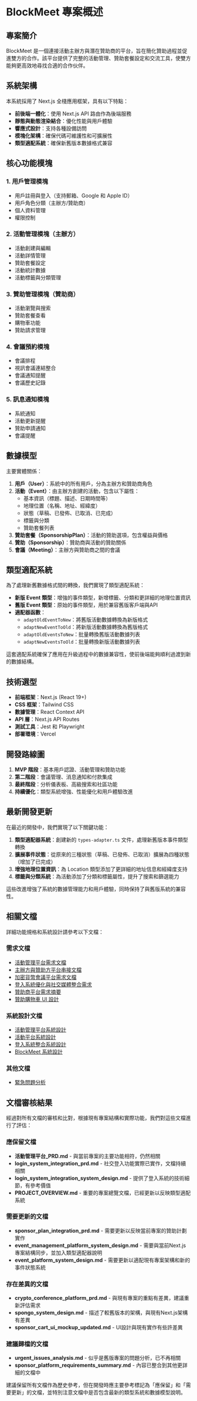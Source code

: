 # BlockMeet 專案概述

## 專案簡介

BlockMeet 是一個連接活動主辦方與潛在贊助商的平台，旨在簡化贊助過程並促進雙方的合作。該平台提供了完整的活動管理、贊助套餐設定和交流工具，使雙方能夠更高效地尋找合適的合作伙伴。

## 系統架構

本系統採用了 Next.js 全棧應用框架，具有以下特點：

- **前後端一體化**：使用 Next.js API 路由作為後端服務
- **靜態與動態渲染結合**：優化性能與用戶體驗
- **響應式設計**：支持各種設備訪問
- **模塊化架構**：確保代碼可維護性和可擴展性
- **類型適配系統**：確保新舊版本數據格式兼容

## 核心功能模塊

### 1. 用戶管理模塊

- 用戶註冊與登入（支持郵箱、Google 和 Apple ID）
- 用戶角色分類（主辦方/贊助商）
- 個人資料管理
- 權限控制

### 2. 活動管理模塊（主辦方）

- 活動創建與編輯
- 活動詳情管理
- 贊助套餐設定
- 活動統計數據
- 活動標籤與分類管理

### 3. 贊助管理模塊（贊助商）

- 活動瀏覽與搜索
- 贊助套餐查看
- 購物車功能
- 贊助請求管理

### 4. 會議預約模塊

- 會議排程
- 視訊會議連結整合
- 會議通知提醒
- 會議歷史記錄

### 5. 訊息通知模塊

- 系統通知
- 活動更新提醒
- 贊助申請通知
- 會議提醒

## 數據模型

主要實體關係：

1. **用戶（User）**：系統中的所有用戶，分為主辦方和贊助商角色
2. **活動（Event）**：由主辦方創建的活動，包含以下屬性：
   - 基本資訊（標題、描述、日期時間等）
   - 地理位置（名稱、地址、經緯度）
   - 狀態（草稿、已發佈、已取消、已完成）
   - 標籤與分類
   - 贊助套餐列表
3. **贊助套餐（SponsorshipPlan）**：活動的贊助選項，包含權益與價格
4. **贊助（Sponsorship）**：贊助商與活動的贊助關係
5. **會議（Meeting）**：主辦方與贊助商之間的會議

## 類型適配系統

為了處理新舊數據格式間的轉換，我們實現了類型適配系統：

- **新版 Event 類型**：增強的事件類型，新增標籤、分類和更詳細的地理位置資訊
- **舊版 Event 類型**：原始的事件類型，用於兼容舊版客戶端與API
- **適配器函數**：
  - `adaptOldEventToNew`：將舊版活動數據轉換為新版格式
  - `adaptNewEventToOld`：將新版活動數據轉換為舊版格式
  - `adaptOldEventsToNew`：批量轉換舊版活動數據列表
  - `adaptNewEventsToOld`：批量轉換新版活動數據列表

這套適配系統確保了應用在升級過程中的數據兼容性，使前後端能夠順利過渡到新的數據結構。

## 技術選型

- **前端框架**：Next.js (React 19+)
- **CSS 框架**：Tailwind CSS
- **數據管理**：React Context API
- **API 層**：Next.js API Routes
- **測試工具**：Jest 和 Playwright
- **部署環境**：Vercel

## 開發路線圖

1. **MVP 階段**：基本用戶認證、活動管理和贊助功能
2. **第二階段**：會議管理、消息通知和付款集成
3. **最終階段**：分析儀表板、高級搜索和社區功能
4. **持續優化**：類型系統增強、性能優化和用戶體驗改進

## 最新開發更新

在最近的開發中，我們實現了以下關鍵功能：

1. **類型適配器系統**：創建新的 `types-adapter.ts` 文件，處理新舊版本事件類型轉換
2. **擴展事件狀態**：從原來的三種狀態（草稿、已發佈、已取消）擴展為四種狀態（增加了已完成）
3. **增強地理位置資訊**：為 Location 類型添加了更詳細的地址信息和經緯度支持
4. **標籤與分類系統**：為活動添加了分類和標籤屬性，提升了搜索和篩選能力

這些改進增強了系統的數據管理能力和用戶體驗，同時保持了與舊版系統的兼容性。

## 相關文檔

詳細功能規格和系統設計請參考以下文檔：

### 需求文檔
- [活動管理平台需求文檔](./活動管理平台_PRD.md)
- [主辦方與贊助方平台串接文檔](./sponsor_plan_integration_prd.md)
- [加密貨幣會議平台需求文檔](./crypto_conference_platform_prd.md)
- [登入系統優化與社交媒體整合需求](./login_system_integration_prd.md)
- [贊助商平台需求摘要](./sponsor_platform_requirements_summary.md)
- [贊助購物車 UI 設計](./sponsor_cart_ui_mockup_updated.md)

### 系統設計文檔
- [活動管理平台系統設計](./event_management_platform_system_design.md)
- [活動平台系統設計](./event_platform_system_design.md)
- [登入系統整合系統設計](./login_system_integration_system_design.md)
- [BlockMeet 系統設計](./spongo_system_design.md)

### 其他文檔
- [緊急問題分析](./urgent_issues_analysis.md) 

## 文檔審核結果

經過對所有文檔的審核和比對，根據現有專案結構和實際功能，我們對這些文檔進行了評估：

### 應保留文檔
- **活動管理平台_PRD.md** - 與當前專案的主要功能相符，仍然相關
- **login_system_integration_prd.md** - 社交登入功能實際已實作，文檔持續相關
- **login_system_integration_system_design.md** - 提供了登入系統的技術細節，有參考價值
- **PROJECT_OVERVIEW.md** - 重要的專案總覽文檔，已經更新以反映類型適配系統

### 需要更新的文檔
- **sponsor_plan_integration_prd.md** - 需要更新以反映當前專案的贊助計劃實作
- **event_management_platform_system_design.md** - 需要與當前Next.js專案結構同步，並加入類型適配器說明
- **event_platform_system_design.md** - 需要更新以適配現有專案架構和新的事件狀態系統

### 存在差異的文檔
- **crypto_conference_platform_prd.md** - 與現有專案的重點有差異，建議重新評估需求
- **spongo_system_design.md** - 描述了較舊版本的架構，與現有Next.js架構有差異
- **sponsor_cart_ui_mockup_updated.md** - UI設計與現有實作有些許差異

### 建議歸檔的文檔
- **urgent_issues_analysis.md** - 似乎是舊版專案的問題分析，已不再相關
- **sponsor_platform_requirements_summary.md** - 內容已整合到其他更詳細的文檔中

建議保留所有文檔作為歷史參考，但在開發時應主要參考標記為「應保留」和「需要更新」的文檔，並特別注意文檔中是否包含最新的類型系統和數據模型說明。
